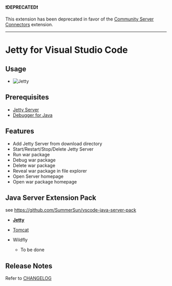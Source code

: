 **❗DEPRECATED❗**

This extension has been deprecated in favor of the [Community Server Connectors](https://marketplace.visualstudio.com/items?itemName=redhat.vscode-community-server-connector) extension.

---

# Jetty for Visual Studio Code

## Usage
* ![Jetty](resources/Jetty.gif)

## Prerequisites
* [Jetty Server](https://www.eclipse.org/jetty/)
* [Debugger for Java](https://marketplace.visualstudio.com/items?itemName=vscjava.vscode-java-debug)

## Features
* Add Jetty Server from download directory
* Start/Restart/Stop/Delete Jetty Server
* Run war package
* Debug war package
* Delete war package
* Reveal war package in file explorer
* Open Server homepage
* Open war package homepage

## Java Server Extension Pack

see <https://github.com/SummerSun/vscode-java-server-pack>

- [**Jetty**](https://marketplace.visualstudio.com/items?itemName=summersun.vscode-jetty)

- [Tomcat](https://marketplace.visualstudio.com/items?itemName=adashen.vscode-tomcat)

- Wildfly
  - To be done

## Release Notes
Refer to [CHANGELOG](CHANGELOG.md)
